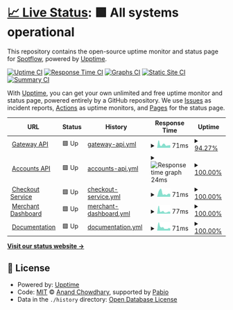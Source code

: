 # [📈 Live Status](https://Spotflow-One.github.io/spg-status): <!--live status--> **🟩 All systems operational**

This repository contains the open-source uptime monitor and status page for [Spotflow](https://spotflow.one), powered by [Upptime](https://github.com/upptime/upptime).

[![Uptime CI](https://github.com/Spotflow-One/spg-status/workflows/Uptime%20CI/badge.svg)](https://github.com/Spotflow-One/spg-status/actions?query=workflow%3A%22Uptime+CI%22)
[![Response Time CI](https://github.com/Spotflow-One/spg-status/workflows/Response%20Time%20CI/badge.svg)](https://github.com/Spotflow-One/spg-status/actions?query=workflow%3A%22Response+Time+CI%22)
[![Graphs CI](https://github.com/Spotflow-One/spg-status/workflows/Graphs%20CI/badge.svg)](https://github.com/Spotflow-One/spg-status/actions?query=workflow%3A%22Graphs+CI%22)
[![Static Site CI](https://github.com/Spotflow-One/spg-status/workflows/Static%20Site%20CI/badge.svg)](https://github.com/Spotflow-One/spg-status/actions?query=workflow%3A%22Static+Site+CI%22)
[![Summary CI](https://github.com/Spotflow-One/spg-status/workflows/Summary%20CI/badge.svg)](https://github.com/Spotflow-One/spg-status/actions?query=workflow%3A%22Summary+CI%22)

With [Upptime](https://upptime.js.org), you can get your own unlimited and free uptime monitor and status page, powered entirely by a GitHub repository. We use [Issues](https://github.com/Spotflow-One/spg-status/issues) as incident reports, [Actions](https://github.com/Spotflow-One/spg-status/actions) as uptime monitors, and [Pages](https://Spotflow-One.github.io/spg-status) for the status page.

<!--start: status pages-->
<!-- This summary is generated by Upptime (https://github.com/upptime/upptime) -->
<!-- Do not edit this manually, your changes will be overwritten -->
<!-- prettier-ignore -->
| URL | Status | History | Response Time | Uptime |
| --- | ------ | ------- | ------------- | ------ |
| <img alt="" src="https://icons.duckduckgo.com/ip3/api.spotflow.co.ico" height="13"> [Gateway API](https://api.spotflow.co/gateway/actuator/health) | 🟩 Up | [gateway-api.yml](https://github.com/Spotflow-One/spg-status/commits/HEAD/history/gateway-api.yml) | <details><summary><img alt="Response time graph" src="./graphs/gateway-api/response-time-week.png" height="20"> 71ms</summary><br><a href="https://Spotflow-One.github.io/spg-status/history/gateway-api"><img alt="Response time 65" src="https://img.shields.io/endpoint?url=https%3A%2F%2Fraw.githubusercontent.com%2FSpotflow-One%2Fspg-status%2FHEAD%2Fapi%2Fgateway-api%2Fresponse-time.json"></a><br><a href="https://Spotflow-One.github.io/spg-status/history/gateway-api"><img alt="24-hour response time 62" src="https://img.shields.io/endpoint?url=https%3A%2F%2Fraw.githubusercontent.com%2FSpotflow-One%2Fspg-status%2FHEAD%2Fapi%2Fgateway-api%2Fresponse-time-day.json"></a><br><a href="https://Spotflow-One.github.io/spg-status/history/gateway-api"><img alt="7-day response time 71" src="https://img.shields.io/endpoint?url=https%3A%2F%2Fraw.githubusercontent.com%2FSpotflow-One%2Fspg-status%2FHEAD%2Fapi%2Fgateway-api%2Fresponse-time-week.json"></a><br><a href="https://Spotflow-One.github.io/spg-status/history/gateway-api"><img alt="30-day response time 62" src="https://img.shields.io/endpoint?url=https%3A%2F%2Fraw.githubusercontent.com%2FSpotflow-One%2Fspg-status%2FHEAD%2Fapi%2Fgateway-api%2Fresponse-time-month.json"></a><br><a href="https://Spotflow-One.github.io/spg-status/history/gateway-api"><img alt="1-year response time 65" src="https://img.shields.io/endpoint?url=https%3A%2F%2Fraw.githubusercontent.com%2FSpotflow-One%2Fspg-status%2FHEAD%2Fapi%2Fgateway-api%2Fresponse-time-year.json"></a></details> | <details><summary><a href="https://Spotflow-One.github.io/spg-status/history/gateway-api">94.27%</a></summary><a href="https://Spotflow-One.github.io/spg-status/history/gateway-api"><img alt="All-time uptime 88.63%" src="https://img.shields.io/endpoint?url=https%3A%2F%2Fraw.githubusercontent.com%2FSpotflow-One%2Fspg-status%2FHEAD%2Fapi%2Fgateway-api%2Fuptime.json"></a><br><a href="https://Spotflow-One.github.io/spg-status/history/gateway-api"><img alt="24-hour uptime 100.00%" src="https://img.shields.io/endpoint?url=https%3A%2F%2Fraw.githubusercontent.com%2FSpotflow-One%2Fspg-status%2FHEAD%2Fapi%2Fgateway-api%2Fuptime-day.json"></a><br><a href="https://Spotflow-One.github.io/spg-status/history/gateway-api"><img alt="7-day uptime 94.27%" src="https://img.shields.io/endpoint?url=https%3A%2F%2Fraw.githubusercontent.com%2FSpotflow-One%2Fspg-status%2FHEAD%2Fapi%2Fgateway-api%2Fuptime-week.json"></a><br><a href="https://Spotflow-One.github.io/spg-status/history/gateway-api"><img alt="30-day uptime 36.11%" src="https://img.shields.io/endpoint?url=https%3A%2F%2Fraw.githubusercontent.com%2FSpotflow-One%2Fspg-status%2FHEAD%2Fapi%2Fgateway-api%2Fuptime-month.json"></a><br><a href="https://Spotflow-One.github.io/spg-status/history/gateway-api"><img alt="1-year uptime 88.63%" src="https://img.shields.io/endpoint?url=https%3A%2F%2Fraw.githubusercontent.com%2FSpotflow-One%2Fspg-status%2FHEAD%2Fapi%2Fgateway-api%2Fuptime-year.json"></a></details>
| <img alt="" src="https://icons.duckduckgo.com/ip3/api.spotflow.co.ico" height="13"> [Accounts API](https://api.spotflow.co/accounts/actuator/health) | 🟩 Up | [accounts-api.yml](https://github.com/Spotflow-One/spg-status/commits/HEAD/history/accounts-api.yml) | <details><summary><img alt="Response time graph" src="./graphs/accounts-api/response-time-week.png" height="20"> 24ms</summary><br><a href="https://Spotflow-One.github.io/spg-status/history/accounts-api"><img alt="Response time 24" src="https://img.shields.io/endpoint?url=https%3A%2F%2Fraw.githubusercontent.com%2FSpotflow-One%2Fspg-status%2FHEAD%2Fapi%2Faccounts-api%2Fresponse-time.json"></a><br><a href="https://Spotflow-One.github.io/spg-status/history/accounts-api"><img alt="24-hour response time 23" src="https://img.shields.io/endpoint?url=https%3A%2F%2Fraw.githubusercontent.com%2FSpotflow-One%2Fspg-status%2FHEAD%2Fapi%2Faccounts-api%2Fresponse-time-day.json"></a><br><a href="https://Spotflow-One.github.io/spg-status/history/accounts-api"><img alt="7-day response time 24" src="https://img.shields.io/endpoint?url=https%3A%2F%2Fraw.githubusercontent.com%2FSpotflow-One%2Fspg-status%2FHEAD%2Fapi%2Faccounts-api%2Fresponse-time-week.json"></a><br><a href="https://Spotflow-One.github.io/spg-status/history/accounts-api"><img alt="30-day response time 24" src="https://img.shields.io/endpoint?url=https%3A%2F%2Fraw.githubusercontent.com%2FSpotflow-One%2Fspg-status%2FHEAD%2Fapi%2Faccounts-api%2Fresponse-time-month.json"></a><br><a href="https://Spotflow-One.github.io/spg-status/history/accounts-api"><img alt="1-year response time 24" src="https://img.shields.io/endpoint?url=https%3A%2F%2Fraw.githubusercontent.com%2FSpotflow-One%2Fspg-status%2FHEAD%2Fapi%2Faccounts-api%2Fresponse-time-year.json"></a></details> | <details><summary><a href="https://Spotflow-One.github.io/spg-status/history/accounts-api">100.00%</a></summary><a href="https://Spotflow-One.github.io/spg-status/history/accounts-api"><img alt="All-time uptime 100.00%" src="https://img.shields.io/endpoint?url=https%3A%2F%2Fraw.githubusercontent.com%2FSpotflow-One%2Fspg-status%2FHEAD%2Fapi%2Faccounts-api%2Fuptime.json"></a><br><a href="https://Spotflow-One.github.io/spg-status/history/accounts-api"><img alt="24-hour uptime 100.00%" src="https://img.shields.io/endpoint?url=https%3A%2F%2Fraw.githubusercontent.com%2FSpotflow-One%2Fspg-status%2FHEAD%2Fapi%2Faccounts-api%2Fuptime-day.json"></a><br><a href="https://Spotflow-One.github.io/spg-status/history/accounts-api"><img alt="7-day uptime 100.00%" src="https://img.shields.io/endpoint?url=https%3A%2F%2Fraw.githubusercontent.com%2FSpotflow-One%2Fspg-status%2FHEAD%2Fapi%2Faccounts-api%2Fuptime-week.json"></a><br><a href="https://Spotflow-One.github.io/spg-status/history/accounts-api"><img alt="30-day uptime 100.00%" src="https://img.shields.io/endpoint?url=https%3A%2F%2Fraw.githubusercontent.com%2FSpotflow-One%2Fspg-status%2FHEAD%2Fapi%2Faccounts-api%2Fuptime-month.json"></a><br><a href="https://Spotflow-One.github.io/spg-status/history/accounts-api"><img alt="1-year uptime 100.00%" src="https://img.shields.io/endpoint?url=https%3A%2F%2Fraw.githubusercontent.com%2FSpotflow-One%2Fspg-status%2FHEAD%2Fapi%2Faccounts-api%2Fuptime-year.json"></a></details>
| <img alt="" src="https://icons.duckduckgo.com/ip3/checkout.spotflow.co.ico" height="13"> [Checkout Service](https://checkout.spotflow.co) | 🟩 Up | [checkout-service.yml](https://github.com/Spotflow-One/spg-status/commits/HEAD/history/checkout-service.yml) | <details><summary><img alt="Response time graph" src="./graphs/checkout-service/response-time-week.png" height="20"> 71ms</summary><br><a href="https://Spotflow-One.github.io/spg-status/history/checkout-service"><img alt="Response time 62" src="https://img.shields.io/endpoint?url=https%3A%2F%2Fraw.githubusercontent.com%2FSpotflow-One%2Fspg-status%2FHEAD%2Fapi%2Fcheckout-service%2Fresponse-time.json"></a><br><a href="https://Spotflow-One.github.io/spg-status/history/checkout-service"><img alt="24-hour response time 48" src="https://img.shields.io/endpoint?url=https%3A%2F%2Fraw.githubusercontent.com%2FSpotflow-One%2Fspg-status%2FHEAD%2Fapi%2Fcheckout-service%2Fresponse-time-day.json"></a><br><a href="https://Spotflow-One.github.io/spg-status/history/checkout-service"><img alt="7-day response time 71" src="https://img.shields.io/endpoint?url=https%3A%2F%2Fraw.githubusercontent.com%2FSpotflow-One%2Fspg-status%2FHEAD%2Fapi%2Fcheckout-service%2Fresponse-time-week.json"></a><br><a href="https://Spotflow-One.github.io/spg-status/history/checkout-service"><img alt="30-day response time 64" src="https://img.shields.io/endpoint?url=https%3A%2F%2Fraw.githubusercontent.com%2FSpotflow-One%2Fspg-status%2FHEAD%2Fapi%2Fcheckout-service%2Fresponse-time-month.json"></a><br><a href="https://Spotflow-One.github.io/spg-status/history/checkout-service"><img alt="1-year response time 62" src="https://img.shields.io/endpoint?url=https%3A%2F%2Fraw.githubusercontent.com%2FSpotflow-One%2Fspg-status%2FHEAD%2Fapi%2Fcheckout-service%2Fresponse-time-year.json"></a></details> | <details><summary><a href="https://Spotflow-One.github.io/spg-status/history/checkout-service">100.00%</a></summary><a href="https://Spotflow-One.github.io/spg-status/history/checkout-service"><img alt="All-time uptime 99.56%" src="https://img.shields.io/endpoint?url=https%3A%2F%2Fraw.githubusercontent.com%2FSpotflow-One%2Fspg-status%2FHEAD%2Fapi%2Fcheckout-service%2Fuptime.json"></a><br><a href="https://Spotflow-One.github.io/spg-status/history/checkout-service"><img alt="24-hour uptime 100.00%" src="https://img.shields.io/endpoint?url=https%3A%2F%2Fraw.githubusercontent.com%2FSpotflow-One%2Fspg-status%2FHEAD%2Fapi%2Fcheckout-service%2Fuptime-day.json"></a><br><a href="https://Spotflow-One.github.io/spg-status/history/checkout-service"><img alt="7-day uptime 100.00%" src="https://img.shields.io/endpoint?url=https%3A%2F%2Fraw.githubusercontent.com%2FSpotflow-One%2Fspg-status%2FHEAD%2Fapi%2Fcheckout-service%2Fuptime-week.json"></a><br><a href="https://Spotflow-One.github.io/spg-status/history/checkout-service"><img alt="30-day uptime 100.00%" src="https://img.shields.io/endpoint?url=https%3A%2F%2Fraw.githubusercontent.com%2FSpotflow-One%2Fspg-status%2FHEAD%2Fapi%2Fcheckout-service%2Fuptime-month.json"></a><br><a href="https://Spotflow-One.github.io/spg-status/history/checkout-service"><img alt="1-year uptime 99.56%" src="https://img.shields.io/endpoint?url=https%3A%2F%2Fraw.githubusercontent.com%2FSpotflow-One%2Fspg-status%2FHEAD%2Fapi%2Fcheckout-service%2Fuptime-year.json"></a></details>
| <img alt="" src="https://icons.duckduckgo.com/ip3/app.spotflow.co.ico" height="13"> [Merchant Dashboard](https://app.spotflow.co) | 🟩 Up | [merchant-dashboard.yml](https://github.com/Spotflow-One/spg-status/commits/HEAD/history/merchant-dashboard.yml) | <details><summary><img alt="Response time graph" src="./graphs/merchant-dashboard/response-time-week.png" height="20"> 77ms</summary><br><a href="https://Spotflow-One.github.io/spg-status/history/merchant-dashboard"><img alt="Response time 60" src="https://img.shields.io/endpoint?url=https%3A%2F%2Fraw.githubusercontent.com%2FSpotflow-One%2Fspg-status%2FHEAD%2Fapi%2Fmerchant-dashboard%2Fresponse-time.json"></a><br><a href="https://Spotflow-One.github.io/spg-status/history/merchant-dashboard"><img alt="24-hour response time 69" src="https://img.shields.io/endpoint?url=https%3A%2F%2Fraw.githubusercontent.com%2FSpotflow-One%2Fspg-status%2FHEAD%2Fapi%2Fmerchant-dashboard%2Fresponse-time-day.json"></a><br><a href="https://Spotflow-One.github.io/spg-status/history/merchant-dashboard"><img alt="7-day response time 77" src="https://img.shields.io/endpoint?url=https%3A%2F%2Fraw.githubusercontent.com%2FSpotflow-One%2Fspg-status%2FHEAD%2Fapi%2Fmerchant-dashboard%2Fresponse-time-week.json"></a><br><a href="https://Spotflow-One.github.io/spg-status/history/merchant-dashboard"><img alt="30-day response time 61" src="https://img.shields.io/endpoint?url=https%3A%2F%2Fraw.githubusercontent.com%2FSpotflow-One%2Fspg-status%2FHEAD%2Fapi%2Fmerchant-dashboard%2Fresponse-time-month.json"></a><br><a href="https://Spotflow-One.github.io/spg-status/history/merchant-dashboard"><img alt="1-year response time 60" src="https://img.shields.io/endpoint?url=https%3A%2F%2Fraw.githubusercontent.com%2FSpotflow-One%2Fspg-status%2FHEAD%2Fapi%2Fmerchant-dashboard%2Fresponse-time-year.json"></a></details> | <details><summary><a href="https://Spotflow-One.github.io/spg-status/history/merchant-dashboard">100.00%</a></summary><a href="https://Spotflow-One.github.io/spg-status/history/merchant-dashboard"><img alt="All-time uptime 100.00%" src="https://img.shields.io/endpoint?url=https%3A%2F%2Fraw.githubusercontent.com%2FSpotflow-One%2Fspg-status%2FHEAD%2Fapi%2Fmerchant-dashboard%2Fuptime.json"></a><br><a href="https://Spotflow-One.github.io/spg-status/history/merchant-dashboard"><img alt="24-hour uptime 100.00%" src="https://img.shields.io/endpoint?url=https%3A%2F%2Fraw.githubusercontent.com%2FSpotflow-One%2Fspg-status%2FHEAD%2Fapi%2Fmerchant-dashboard%2Fuptime-day.json"></a><br><a href="https://Spotflow-One.github.io/spg-status/history/merchant-dashboard"><img alt="7-day uptime 100.00%" src="https://img.shields.io/endpoint?url=https%3A%2F%2Fraw.githubusercontent.com%2FSpotflow-One%2Fspg-status%2FHEAD%2Fapi%2Fmerchant-dashboard%2Fuptime-week.json"></a><br><a href="https://Spotflow-One.github.io/spg-status/history/merchant-dashboard"><img alt="30-day uptime 100.00%" src="https://img.shields.io/endpoint?url=https%3A%2F%2Fraw.githubusercontent.com%2FSpotflow-One%2Fspg-status%2FHEAD%2Fapi%2Fmerchant-dashboard%2Fuptime-month.json"></a><br><a href="https://Spotflow-One.github.io/spg-status/history/merchant-dashboard"><img alt="1-year uptime 100.00%" src="https://img.shields.io/endpoint?url=https%3A%2F%2Fraw.githubusercontent.com%2FSpotflow-One%2Fspg-status%2FHEAD%2Fapi%2Fmerchant-dashboard%2Fuptime-year.json"></a></details>
| <img alt="" src="https://icons.duckduckgo.com/ip3/docs.spotflow.co.ico" height="13"> [Documentation](https://docs.spotflow.co) | 🟩 Up | [documentation.yml](https://github.com/Spotflow-One/spg-status/commits/HEAD/history/documentation.yml) | <details><summary><img alt="Response time graph" src="./graphs/documentation/response-time-week.png" height="20"> 71ms</summary><br><a href="https://Spotflow-One.github.io/spg-status/history/documentation"><img alt="Response time 60" src="https://img.shields.io/endpoint?url=https%3A%2F%2Fraw.githubusercontent.com%2FSpotflow-One%2Fspg-status%2FHEAD%2Fapi%2Fdocumentation%2Fresponse-time.json"></a><br><a href="https://Spotflow-One.github.io/spg-status/history/documentation"><img alt="24-hour response time 73" src="https://img.shields.io/endpoint?url=https%3A%2F%2Fraw.githubusercontent.com%2FSpotflow-One%2Fspg-status%2FHEAD%2Fapi%2Fdocumentation%2Fresponse-time-day.json"></a><br><a href="https://Spotflow-One.github.io/spg-status/history/documentation"><img alt="7-day response time 71" src="https://img.shields.io/endpoint?url=https%3A%2F%2Fraw.githubusercontent.com%2FSpotflow-One%2Fspg-status%2FHEAD%2Fapi%2Fdocumentation%2Fresponse-time-week.json"></a><br><a href="https://Spotflow-One.github.io/spg-status/history/documentation"><img alt="30-day response time 58" src="https://img.shields.io/endpoint?url=https%3A%2F%2Fraw.githubusercontent.com%2FSpotflow-One%2Fspg-status%2FHEAD%2Fapi%2Fdocumentation%2Fresponse-time-month.json"></a><br><a href="https://Spotflow-One.github.io/spg-status/history/documentation"><img alt="1-year response time 60" src="https://img.shields.io/endpoint?url=https%3A%2F%2Fraw.githubusercontent.com%2FSpotflow-One%2Fspg-status%2FHEAD%2Fapi%2Fdocumentation%2Fresponse-time-year.json"></a></details> | <details><summary><a href="https://Spotflow-One.github.io/spg-status/history/documentation">100.00%</a></summary><a href="https://Spotflow-One.github.io/spg-status/history/documentation"><img alt="All-time uptime 100.00%" src="https://img.shields.io/endpoint?url=https%3A%2F%2Fraw.githubusercontent.com%2FSpotflow-One%2Fspg-status%2FHEAD%2Fapi%2Fdocumentation%2Fuptime.json"></a><br><a href="https://Spotflow-One.github.io/spg-status/history/documentation"><img alt="24-hour uptime 100.00%" src="https://img.shields.io/endpoint?url=https%3A%2F%2Fraw.githubusercontent.com%2FSpotflow-One%2Fspg-status%2FHEAD%2Fapi%2Fdocumentation%2Fuptime-day.json"></a><br><a href="https://Spotflow-One.github.io/spg-status/history/documentation"><img alt="7-day uptime 100.00%" src="https://img.shields.io/endpoint?url=https%3A%2F%2Fraw.githubusercontent.com%2FSpotflow-One%2Fspg-status%2FHEAD%2Fapi%2Fdocumentation%2Fuptime-week.json"></a><br><a href="https://Spotflow-One.github.io/spg-status/history/documentation"><img alt="30-day uptime 100.00%" src="https://img.shields.io/endpoint?url=https%3A%2F%2Fraw.githubusercontent.com%2FSpotflow-One%2Fspg-status%2FHEAD%2Fapi%2Fdocumentation%2Fuptime-month.json"></a><br><a href="https://Spotflow-One.github.io/spg-status/history/documentation"><img alt="1-year uptime 100.00%" src="https://img.shields.io/endpoint?url=https%3A%2F%2Fraw.githubusercontent.com%2FSpotflow-One%2Fspg-status%2FHEAD%2Fapi%2Fdocumentation%2Fuptime-year.json"></a></details>

<!--end: status pages-->

[**Visit our status website →**](https://Spotflow-One.github.io/spg-status)

## 📄 License

- Powered by: [Upptime](https://github.com/upptime/upptime)
- Code: [MIT](./LICENSE) © [Anand Chowdhary](https://anandchowdhary.com), supported by [Pabio](https://pabio.com)
- Data in the `./history` directory: [Open Database License](https://opendatacommons.org/licenses/odbl/1-0/)
